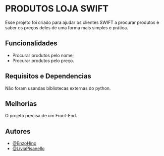 # PRODUTOS LOJA SWIFT
 
Esse projeto foi criado para ajudar os clientes SWIFT a procurar produtos e saber os preços deles de uma forma mais simples e prática.
 
## Funcionalidades
 
- Procurar produtos pelo nome;
- Procurar produtos pelo preço.
 
## Requisitos e Dependencias
 
Não foram usandas bibliotecas externas do python.
## Melhorias
 
O projeto precisa de um Front-End.
 
 
## Autores
 
- [@EnzoHino](https://www.github.com/EnzoHino)
- [@LiviaPisanello](https://www.github.com/LiviaPisanello)